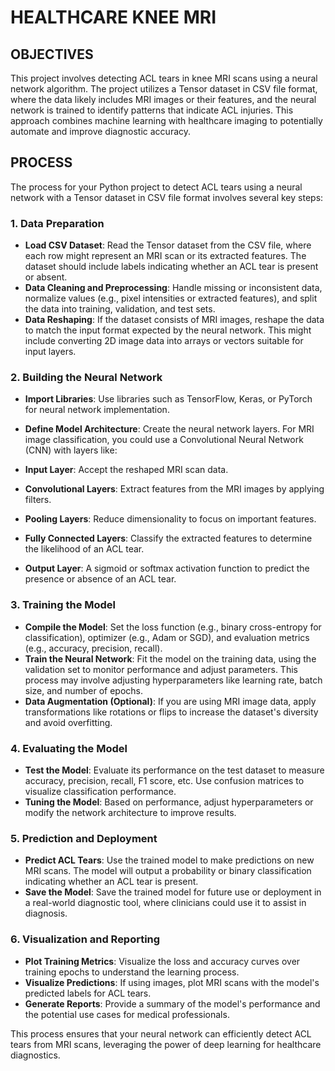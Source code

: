# HEALTHCARE KNEE MRI

## OBJECTIVES

This project involves detecting ACL tears in knee MRI scans using a neural network algorithm. The project utilizes a Tensor dataset in CSV file format, where the data likely includes MRI images or their features, and the neural network is trained to identify patterns that indicate ACL injuries. This approach combines machine learning with healthcare imaging to potentially automate and improve diagnostic accuracy.

## PROCESS

The process for your Python project to detect ACL tears using a neural network with a Tensor dataset in CSV file format involves several key steps:

### 1\. Data Preparation

*   **Load CSV Dataset**: Read the Tensor dataset from the CSV file, where each row might represent an MRI scan or its extracted features. The dataset should include labels indicating whether an ACL tear is present or absent.
*   **Data Cleaning and Preprocessing**: Handle missing or inconsistent data, normalize values (e.g., pixel intensities or extracted features), and split the data into training, validation, and test sets.
*   **Data Reshaping**: If the dataset consists of MRI images, reshape the data to match the input format expected by the neural network. This might include converting 2D image data into arrays or vectors suitable for input layers.

### 2\. Building the Neural Network

*   **Import Libraries**: Use libraries such as TensorFlow, Keras, or PyTorch for neural network implementation.
*   **Define Model Architecture**: Create the neural network layers. For MRI image classification, you could use a Convolutional Neural Network (CNN) with layers like:

*   **Input Layer**: Accept the reshaped MRI scan data.
*   **Convolutional Layers**: Extract features from the MRI images by applying filters.
*   **Pooling Layers**: Reduce dimensionality to focus on important features.
*   **Fully Connected Layers**: Classify the extracted features to determine the likelihood of an ACL tear.
*   **Output Layer**: A sigmoid or softmax activation function to predict the presence or absence of an ACL tear.

### 3\. Training the Model

*   **Compile the Model**: Set the loss function (e.g., binary cross-entropy for classification), optimizer (e.g., Adam or SGD), and evaluation metrics (e.g., accuracy, precision, recall).
*   **Train the Neural Network**: Fit the model on the training data, using the validation set to monitor performance and adjust parameters. This process may involve adjusting hyperparameters like learning rate, batch size, and number of epochs.
*   **Data Augmentation (Optional)**: If you are using MRI image data, apply transformations like rotations or flips to increase the dataset's diversity and avoid overfitting.

### 4\. Evaluating the Model

*   **Test the Model**: Evaluate its performance on the test dataset to measure accuracy, precision, recall, F1 score, etc. Use confusion matrices to visualize classification performance.
*   **Tuning the Model**: Based on performance, adjust hyperparameters or modify the network architecture to improve results.

### 5\. Prediction and Deployment

*   **Predict ACL Tears**: Use the trained model to make predictions on new MRI scans. The model will output a probability or binary classification indicating whether an ACL tear is present.
*   **Save the Model**: Save the trained model for future use or deployment in a real-world diagnostic tool, where clinicians could use it to assist in diagnosis.

### 6\. Visualization and Reporting

*   **Plot Training Metrics**: Visualize the loss and accuracy curves over training epochs to understand the learning process.
*   **Visualize Predictions**: If using images, plot MRI scans with the model's predicted labels for ACL tears.
*   **Generate Reports**: Provide a summary of the model's performance and the potential use cases for medical professionals.

This process ensures that your neural network can efficiently detect ACL tears from MRI scans, leveraging the power of deep learning for healthcare diagnostics.
